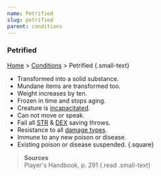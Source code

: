 ```yaml
---
name: Petrified
slug: petrified
parent: conditions
---
```

### Petrified
 [Home](dm-operations-center) > [Conditions](conditions) > Petrified {.small-text}

- Transformed into a solid substance.
- Mundane items are transformed too.
- Weight increases by ten.
- Frozen in time and stops aging.
- Creature is [incapacitated](incapacitated).
- Can not move or speak.
- Fail all [STR](strength) & [DEX](dexterity) saving throws.
- Resistance to all [damage types](damange-types).
- Immune to any new poison or disease.
- Existing poison or disease suspended.
{.square}

> **Sources** <br/>
> Player's Handbook, p. 291
{.read .small-text}

